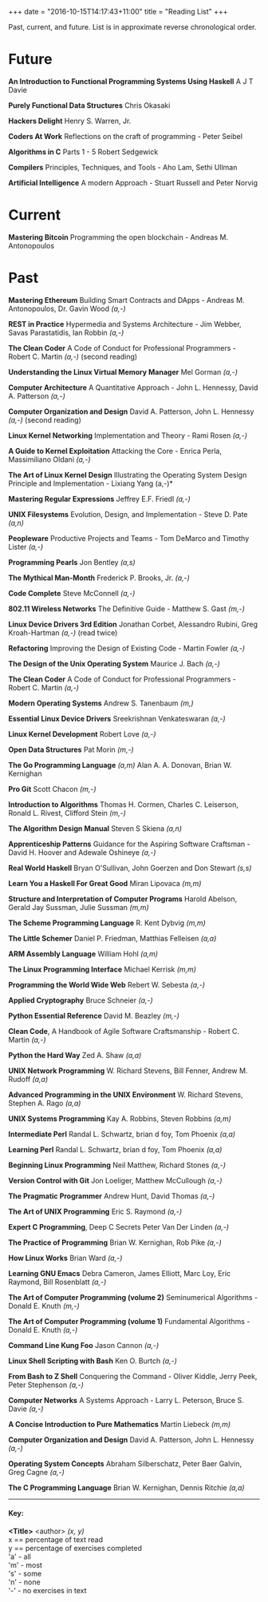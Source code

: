 +++
date = "2016-10-15T14:17:43+11:00"
title = "Reading List"
+++

Past, current, and future. List is in approximate reverse chronological order.

# Future

**An Introduction to Functional Programming Systems Using Haskell**
A J T Davie

**Purely Functional Data Structures**
Chris Okasaki
 
**Hackers Delight**
Henry S. Warren, Jr.

**Coders At Work** Reflections on the craft of programming -
Peter Seibel

**Algorithms in C** Parts 1 - 5
Robert Sedgewick

**Compilers** Principles, Techniques, and Tools -
Aho Lam, Sethi Ullman

**Artificial Intelligence** A modern Approach -
Stuart Russell and Peter Norvig

# Current

**Mastering Bitcoin** Programming the open blockchain -
Andreas M. Antonopoulos

# Past

**Mastering Ethereum** Building Smart Contracts and DApps -
Andreas M. Antonopoulos, Dr. Gavin Wood *(a,-)*

**REST in Practice** Hypermedia and Systems Architecture -
Jim Webber, Savas Parastatidis, Ian Robbin *(a,-)*

**The Clean Coder** A Code of Conduct for Professional Programmers -
Robert C. Martin *(a,-)* (second reading) 

**Understanding the Linux Virtual Memory Manager**
Mel Gorman *(a,-)*

**Computer Architecture** A Quantitative Approach -
John L. Hennessy, David A. Patterson *(a,-)*

**Computer Organization and Design**
David A. Patterson, John L. Hennessy *(a,-)* (second reading) 

**Linux Kernel Networking** Implementation and Theory -
Rami Rosen  *(a,-)*

**A Guide to Kernel Exploitation** Attacking the Core -
Enrica Perla, Massimiliano Oldani *(a,-)*

**The Art of Linux Kernel Design** Illustrating the Operating System
  Design Principle and Implementation - Lixiang Yang  (a,-)*

**Mastering Regular Expressions**
Jeffrey E.F. Friedl *(a,-)*

**UNIX Filesystems** Evolution, Design, and Implementation -
Steve D. Pate *(a,n)*

**Peopleware** Productive Projects and Teams -
Tom DeMarco and Timothy Lister *(a,-)*

**Programming Pearls** Jon Bentley *(a,s)*

**The Mythical Man-Month**
Frederick P. Brooks, Jr. *(a,-)*

**Code Complete** Steve McConnell *(a,-)*

**802.11 Wireless Networks** The Definitive Guide -
Matthew S. Gast *(m,-)*

**Linux Device Drivers 3rd Edition**
Jonathan Corbet, Alessandro Rubini, Greg Kroah-Hartman *(a,-)* (read twice)

**Refactoring** Improving the Design of Existing Code -
Martin Fowler *(a,-)*

**The Design of the Unix Operating System**
Maurice J. Bach *(a,-)*

**The Clean Coder** A Code of Conduct for Professional Programmers -
Robert C. Martin *(a,-)*

**Modern Operating Systems**
Andrew S. Tanenbaum *(m,)*

**Essential Linux Device Drivers**
Sreekrishnan Venkateswaran *(a,-)*

**Linux Kernel Development**
Robert Love *(a,-)*

**Open Data Structures**
Pat Morin *(m,-)*

**The Go Programming Language** *(a,m)*
Alan A. A. Donovan, Brian W. Kernighan

**Pro Git** Scott Chacon *(m,-)*

**Introduction to Algorithms**
Thomas H. Cormen, Charles C. Leiserson, Ronald L. Rivest, Clifford Stein *(m,-)*

**The Algorithm Design Manual**
Steven S Skiena *(a,n)*

**Apprenticeship Patterns** Guidance for the Aspiring Software Craftsman -
David H. Hoover and Adewale Oshineye *(a,-)*

**Real World Haskell**
Bryan O'Sullivan, John Goerzen and Don Stewart *(s,s)*

**Learn You a Haskell For Great Good**
Miran Lipovaca *(m,m)*

**Structure and Interpretation of Computer Programs**
Harold Abelson, Gerald Jay Sussman, Julie Sussman *(m,m)*

**The Scheme Programming Language**
R. Kent Dybvig *(m,m)*

**The Little Schemer**
Daniel P. Friedman, Matthias Felleisen *(a,a)*

**ARM Assembly Language**
William Hohl *(a,m)*

**The Linux Programming Interface**
Michael Kerrisk *(m,m)*

**Programming the World Wide Web**
Rebert W. Sebesta *(a,-)*

**Applied Cryptography**
Bruce Schneier *(a,-)*

**Python Essential Reference**
David M. Beazley *(m,-)*

**Clean Code**, A Handbook of Agile Software Craftsmanship -
Robert C. Martin *(a,-)*

**Python the Hard Way**
Zed A. Shaw *(a,a)*

**UNIX Network Programming**
W. Richard Stevens, Bill Fenner, Andrew M. Rudoff *(a,a)*

**Advanced Programming in the UNIX Environment**
W. Richard Stevens, Stephen A. Rago *(a,a)*

**UNIX Systems Programming**
Kay A. Robbins, Steven Robbins *(a,m)*

**Intermediate Perl**
Randal L. Schwartz, brian d foy, Tom Phoenix *(a,a)*

**Learning Perl**
Randal L. Schwartz, brian d foy, Tom Phoenix *(a,a)*

**Beginning Linux Programming**
Neil Matthew, Richard Stones *(a,-)*

**Version Control with Git**
Jon Loeliger, Matthew McCullough *(a,-)*

**The Pragmatic Programmer**
Andrew Hunt, David Thomas *(a,-)*

**The Art of UNIX Programming**
Eric S. Raymond *(a,-)*

**Expert C Programming**, Deep C Secrets
Peter Van Der Linden *(a,-)*

**The Practice of Programming**
Brian W. Kernighan, Rob Pike *(a,-)*

**How Linux Works**
Brian Ward *(a,-)*

**Learning GNU Emacs**
Debra Cameron, James Elliott, Marc Loy, Eric Raymond, Bill Rosenblatt *(a,-)*

**The Art of Computer Programming (volume 2)** Seminumerical Algorithms -
Donald E. Knuth *(m,-)*

**The Art of Computer Programming (volume 1)** Fundamental Algorithms -
Donald E. Knuth *(a,-)*

**Command Line Kung Foo**
Jason Cannon *(a,-)*

**Linux Shell Scripting with Bash**
Ken O. Burtch *(a,-)*

**From Bash to Z Shell** Conquering the Command -
Oliver Kiddle, Jerry Peek, Peter Stephenson *(a,-)*

**Computer Networks** A Systems Approach -
Larry L. Peterson, Bruce S. Davie *(a,-)*

**A Concise Introduction to Pure Mathematics**
Martin Liebeck *(m,m)*

**Computer Organization and Design**
David A. Patterson, John L. Hennessy *(a,-)*

**Operating System Concepts**
Abraham Silberschatz, Peter Baer Galvin, Greg Cagne *(a,-)*

**The C Programming Language**
Brian W. Kernighan, Dennis Ritchie *(a,a)*

----------------------


#### Key:  

**\<Title\>** \<author\> *(x, y)*  
x == percentage of text read  
y == percentage of exercises completed  
'a' - all  
'm' - most  
's' - some  
'n' - none  
'-' - no exercises in text  



